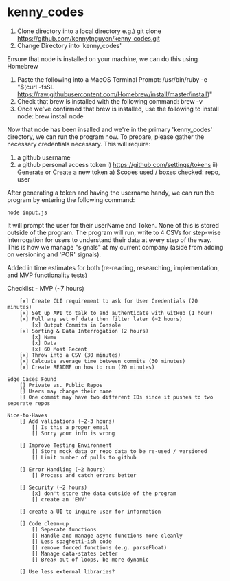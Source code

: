 # kenny_codes

1) Clone directory into a local directory
    e.g.) git clone https://github.com/kennytnguyen/kenny_codes.git
2) Change Directory into 'kenny_codes'


Ensure that node is installed on your machine, we can do this using Homebrew
1) Paste the following into a MacOS Terminal Prompt:
    /usr/bin/ruby -e "$(curl -fsSL https://raw.githubusercontent.com/Homebrew/install/master/install)"
2) Check that brew is installed with the following command:
    brew -v
3) Once we've confirmed that brew is installed, use the following to install node:
    brew install node

Now that node has been insalled and we're in the primary 'kenny_codes' directory, we can
run the program now. To prepare, please gather the necessary credentials necessary. This will require:
1) a github username
2) a github personal access token
    i) https://github.com/settings/tokens
    ii) Generate or Create a new token
        a) Scopes used / boxes checked: repo, user

After generating a token and having the username handy, we can run the program by entering the following command:

    node input.js

It will prompt the user for their userName and Token. None of this is stored outside of the program. The program will run, write to 4 CSVs for step-wise interrogation for users to understand their data at every step of the way. This is how we manage "signals" at my current company (aside from adding on versioning and 'POR' signals).

Added in time estimates for both (re-reading, researching, implementation, and MVP functionality tests)

Checklist - MVP (~7 hours)
   
        [x] Create CLI requirement to ask for User Credentials (20 minutes)
        [x] Set up API to talk to and authenticate with GitHub (1 hour)
        [x] Pull any set of data then filter later (~2 hours)
            [x] Output Commits in Console
        [x] Sorting & Data Interrogation (2 hours)
            [x] Name
            [x] Data
            [x] 60 Most Recent
        [x] Throw into a CSV (30 minutes)
        [x] Calcuate average time between commits (30 minutes)
        [x] Create README on how to run (20 minutes)

    Edge Cases Found
        [] Private vs. Public Repos
        [] Users may change their name
        [] One commit may have two different IDs since it pushes to two seperate repos

    Nice-to-Haves
        [] Add validations (~2-3 hours)
            [] Is this a proper email
            [] Sorry your info is wrong
            
        [] Improve Testing Environment
            [] Store mock data or repo data to be re-used / versioned
            [] Limit number of pulls to github

        [] Error Handling (~2 hours)
            [] Process and catch errors better

        [] Security (~2 hours)
            [x] don't store the data outside of the program
            [] create an 'ENV'

        [] create a UI to inquire user for information

        [] Code clean-up
            [] Seperate functions
            [] Handle and manage async functions more cleanly
            [] Less spaghetti-ish code
            [] remove forced functions (e.g. parseFloat)
            [] Manage data-states better
            [] Break out of loops, be more dynamic

        [] Use less external libraries?

